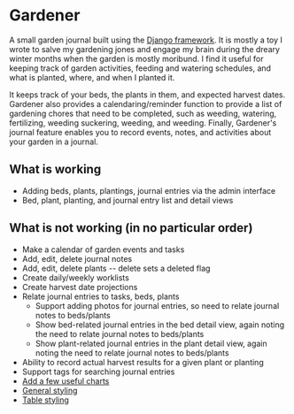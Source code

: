 # Gardener

A small garden journal built using the [Django framework](https://www.djangoproject.com/). It is mostly a
toy I wrote to salve my gardening jones and engage my brain during the dreary winter months when the
garden is mostly moribund. I find it useful for keeping track of garden activities, feeding and
watering schedules, and what is planted, where, and when I planted it.

It keeps track of your beds, the plants in them, and expected harvest dates. Gardener also provides a
calendaring/reminder function to provide a list of gardening chores that need to be completed, such as weeding,
watering, fertilizing, weeding suckering, weeding, and weeding. Finally, Gardener's journal feature enables you to
record events, notes, and activities about your garden in a journal.

## What is working

- Adding beds, plants, plantings, journal entries via the admin interface
- Bed, plant, planting, and journal entry list and detail views

## What is not working (in no particular order)

- Make a calendar of garden events and tasks
- Add, edit, delete journal notes
- Add, edit, delete plants -- delete sets a deleted flag
- Create daily/weekly worklists
- Create harvest date projections
- Relate journal entries to tasks, beds, plants
  - Support adding photos for journal entries, so need to relate journal notes to beds/plants
  - Show bed-related journal entries in the bed detail view, again noting the need to relate journal notes to beds/plants
  - Show plant-related journal entries in the plant detail view, again noting the need to relate journal notes to beds/plants
- Ability to record actual harvest results for a given plant or planting
- Support tags for searching journal entries
- [Add a few useful charts](git@github.com:RamezIssac/django-slick-reporting.git)
- [General styling](https://getbootstrap.com)
- [Table styling](git@github.com:jieter/django-tables2.git)
